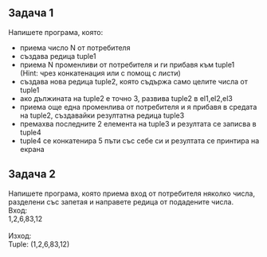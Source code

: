 ## Задача 1
Напишете програма, която:<br>
- приема число N от потребителя
- създава редица tuple1
- приема N променливи от потребителя и ги прибавя към tuple1 <br>(Hint: чрез конкатенация или с помощ с листи)
- създава нова редица tuple2, която съдържа само целите числа от tuple1
- ако дължината на tuple2 е точно 3, развива tuple2 в el1,el2,el3
- приема още една променлива от потребителя и я прибавя в средата на tuple2, създавайки резултатна редица tuple3
- премахва последните 2 елемента на tuple3 и резултата се записва в tuple4
- tuple4 се конкатенира 5 пъти със себе си и резултата се принтира на екрана

## Задача 2
Напишете програма, която приема вход от потребителя няколко числа, разделени със запетая и направете редица от подадените числа.<br>
Вход:<br> 1,2,6,83,12<br><br>
Изход:<br> Tuple: (1,2,6,83,12)
